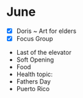 # June

* [x] Doris ~ Art for elders
* [x] Focus Group
* Last of the elevator
* Soft Opening
* Food
* Health topic:
* Fathers Day
* Puerto Rico

